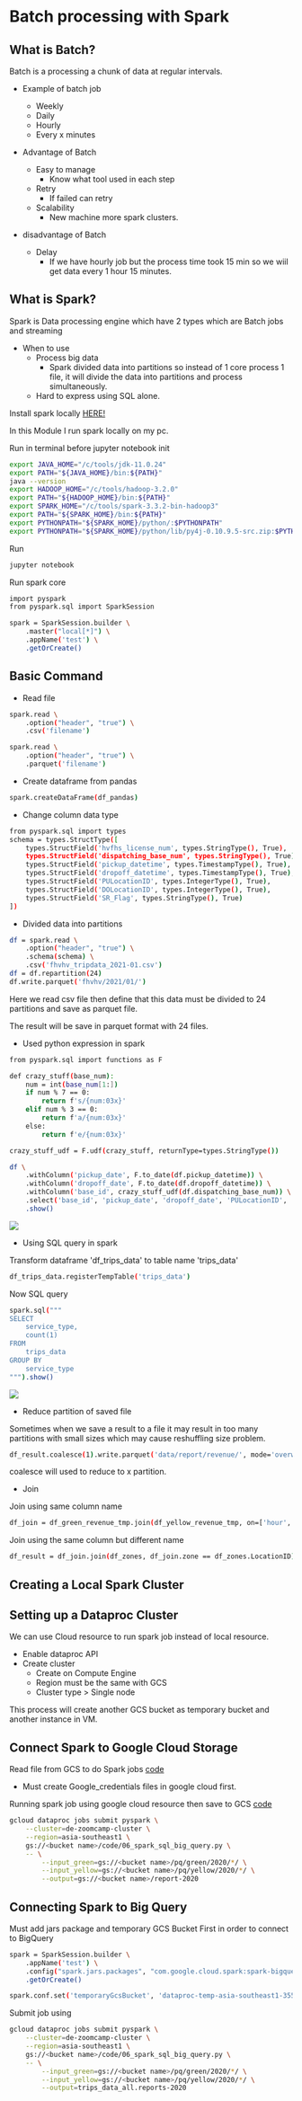 # Batch processing with Spark

## What is Batch?

Batch is a processing a chunk of data at regular intervals.

* Example of batch job
    - Weekly
    - Daily
    - Hourly
    - Every x minutes

* Advantage of Batch
    - Easy to manage
        - Know what tool used in each step
    - Retry
        - If failed can retry
    - Scalability
        - New machine more spark clusters.

* disadvantage of Batch
    - Delay
        - If we have hourly job but the process time took 15 min so we wiil get data every 1 hour 15 minutes.

## What is Spark?

Spark is Data processing engine which have 2 types which are Batch jobs and streaming

* When to use
    - Process big data
        - Spark divided data into partitions so instead of 1 core process 1 file, it will divide the data into partitions and process simultaneously.
    - Hard to express using SQL alone.
 
Install spark locally [HERE!](https://github.com/DataTalksClub/data-engineering-zoomcamp/tree/main/05-batch/setup)

In this Module I run spark locally on my pc.

Run in terminal before jupyter notebook init

```bash
export JAVA_HOME="/c/tools/jdk-11.0.24"
export PATH="${JAVA_HOME}/bin:${PATH}"
java --version
export HADOOP_HOME="/c/tools/hadoop-3.2.0"
export PATH="${HADOOP_HOME}/bin:${PATH}"
export SPARK_HOME="/c/tools/spark-3.3.2-bin-hadoop3"
export PATH="${SPARK_HOME}/bin:${PATH}"
export PYTHONPATH="${SPARK_HOME}/python/:$PYTHONPATH"
export PYTHONPATH="${SPARK_HOME}/python/lib/py4j-0.10.9.5-src.zip:$PYTHONPATH"
```

Run

```bash
jupyter notebook
```

Run spark core 

```bash
import pyspark
from pyspark.sql import SparkSession

spark = SparkSession.builder \
    .master("local[*]") \
    .appName('test') \
    .getOrCreate()
```
## Basic Command

* Read file
  
```bash
spark.read \
    .option("header", "true") \
    .csv('filename')

spark.read \
    .option("header", "true") \
    .parquet('filename')
```

* Create dataframe from pandas
  
```bash
spark.createDataFrame(df_pandas)
```

* Change column data type

```bash
from pyspark.sql import types
schema = types.StructType([
    types.StructField('hvfhs_license_num', types.StringType(), True),
    types.StructField('dispatching_base_num', types.StringType(), True),
    types.StructField('pickup_datetime', types.TimestampType(), True),
    types.StructField('dropoff_datetime', types.TimestampType(), True),
    types.StructField('PULocationID', types.IntegerType(), True),
    types.StructField('DOLocationID', types.IntegerType(), True),
    types.StructField('SR_Flag', types.StringType(), True)
])
```

* Divided data into partitions

```bash
df = spark.read \
    .option("header", "true") \
    .schema(schema) \
    .csv('fhvhv_tripdata_2021-01.csv')
df = df.repartition(24)
df.write.parquet('fhvhv/2021/01/')
```

Here we read csv file then define that this data must be divided to 24 partitions and save as parquet file. 

The result will be save in parquet format with 24 files.

* Used python expression in spark

```bash
from pyspark.sql import functions as F

def crazy_stuff(base_num):
    num = int(base_num[1:])
    if num % 7 == 0:
        return f's/{num:03x}'
    elif num % 3 == 0:
        return f'a/{num:03x}'
    else:
        return f'e/{num:03x}'

crazy_stuff_udf = F.udf(crazy_stuff, returnType=types.StringType())

df \
    .withColumn('pickup_date', F.to_date(df.pickup_datetime)) \
    .withColumn('dropoff_date', F.to_date(df.dropoff_datetime)) \
    .withColumn('base_id', crazy_stuff_udf(df.dispatching_base_num)) \
    .select('base_id', 'pickup_date', 'dropoff_date', 'PULocationID', 'DOLocationID') \
    .show()
```

<img src="pic/udf.PNG" />

* Using SQL query in spark 

Transform dataframe 'df_trips_data' to table name 'trips_data'

```bash
df_trips_data.registerTempTable('trips_data')
```

Now SQL query

```bash
spark.sql("""
SELECT
    service_type,
    count(1)
FROM
    trips_data
GROUP BY 
    service_type
""").show()
```

<img src="pic/query.PNG" />

* Reduce partition of saved file

Sometimes when we save a result to a file it may result in too many partitions with small sizes which may cause reshuffling size problem.

```bash
df_result.coalesce(1).write.parquet('data/report/revenue/', mode='overwrite')
```

coalesce will used to reduce to x partition.

* Join

Join using same column name

 ```bash
df_join = df_green_revenue_tmp.join(df_yellow_revenue_tmp, on=['hour', 'zone'], how='outer')
```

Join using the same column but different name

 ```bash
df_result = df_join.join(df_zones, df_join.zone == df_zones.LocationID)
```

## Creating a Local Spark Cluster

## Setting up a Dataproc Cluster

We can use Cloud resource to run spark job instead of local resource.

* Enable dataproc API
* Create cluster
  - Create on Compute Engine
  - Region must be the same with GCS
  - Cluster type > Single node
    
This process will create another GCS bucket as temporary bucket and another instance in VM.

## Connect Spark to Google Cloud Storage

Read file from GCS to do Spark jobs [code](09_spark_gcs.ipynb)

* Must create Google_credentials files in google cloud first.

Running spark job using google cloud resource then save to GCS [code](06_spark_sql.py)

```bash
gcloud dataproc jobs submit pyspark \
    --cluster=de-zoomcamp-cluster \
    --region=asia-southeast1 \
    gs://<bucket name>/code/06_spark_sql_big_query.py \
    -- \
        --input_green=gs://<bucket name>/pq/green/2020/*/ \
        --input_yellow=gs://<bucket name>/pq/yellow/2020/*/ \
        --output=gs://<bucket name>/report-2020
```

## Connecting Spark to Big Query

Must add jars package and temporary GCS Bucket First in order to connect to BigQuery

```bash
spark = SparkSession.builder \
    .appName('test') \
    .config("spark.jars.packages", "com.google.cloud.spark:spark-bigquery-with-dependencies_2.12:0.23.2") \
    .getOrCreate()

spark.conf.set('temporaryGcsBucket', 'dataproc-temp-asia-southeast1-355180390910-i9e7zgqu')
```

Submit job using 

```bash
gcloud dataproc jobs submit pyspark \
    --cluster=de-zoomcamp-cluster \
    --region=asia-southeast1 \
    gs://<bucket name>/code/06_spark_sql_big_query.py \
    -- \
        --input_green=gs://<bucket name>/pq/green/2020/*/ \
        --input_yellow=gs://<bucket name>/pq/yellow/2020/*/ \
        --output=trips_data_all.reports-2020
```
